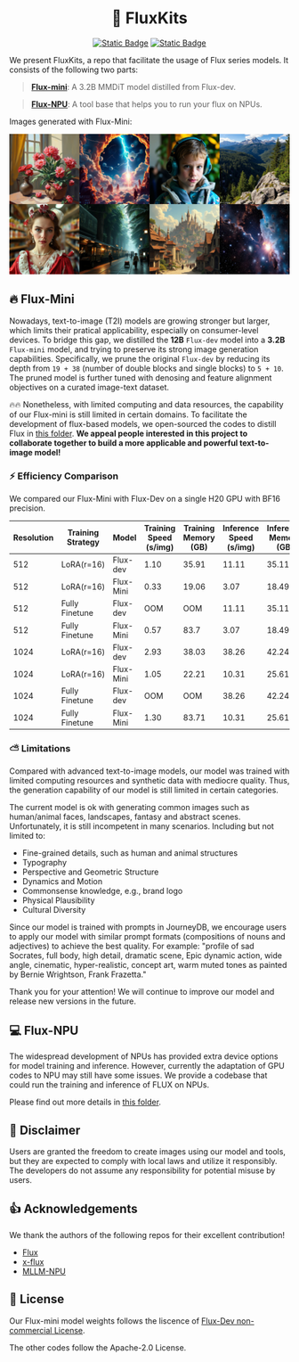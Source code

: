 # <div align='center'>🌟 FluxKits </div>

<div align="center">


[![Static Badge](https://img.shields.io/badge/Model-Huggingface-yellow)](https://huggingface.co/TencentARC/flux-mini)
[![Static Badge](https://img.shields.io/badge/%F0%9F%A4%97%20Gradio%20Demo-Huggingface-orange)](https://huggingface.co/spaces/TencentARC/Flux-Mini)

</div>

We present FluxKits, a repo that facilitate the usage of Flux series models. It consists of the following two parts:

> [**Flux-mini**](./flux-mini/): A 3.2B MMDiT model distilled from Flux-dev.

> [**Flux-NPU**](./flux-npu/): A tool base that helps you to run your flux on NPUs.


Images generated with Flux-Mini:
<div align="center">
<img src="assets/flux_distill-flux-mini-teaser.jpg" width="800" alt="Teaser image">
</div>


## 🔥 Flux-Mini

Nowadays, text-to-image (T2I) models are growing stronger but larger, which limits their pratical applicability, especially on consumer-level devices. To bridge this gap, we distilled the **12B** `Flux-dev` model into a **3.2B** `Flux-mini` model, and trying to preserve its strong image generation capabilities. Specifically, we prune the original `Flux-dev` by reducing its depth from `19 + 38` (number of double blocks and single blocks) to `5 + 10`. The pruned model is further tuned with denosing and feature alignment objectives on a curated image-text dataset.

🔥🔥 Nonetheless, with limited computing and data resources, the capability of our Flux-mini is still limited in certain domains. To facilitate the development of flux-based models, we open-sourced the codes to distill Flux in [this folder](./flux-npu/). **We appeal people interested in this project to collaborate together to build a more applicable and powerful text-to-image model!**


### ⚡️ Efficiency Comparison
We compared our Flux-Mini with Flux-Dev on a single H20 GPU with BF16 precision.


|  Resolution  | Training Strategy | Model | Training Speed (s/img) | Training Memory (GB) | Inference Speed (s/img) | Inference Memory (GB) |
|-------|------|---------|---------|---------|---------|---------|
| 512 | LoRA(r=16) | Flux-dev | 1.10 | 35.91 | 11.11 | 35.11 |
| 512 | LoRA(r=16) | Flux-Mini | 0.33 | 19.06 | 3.07 | 18.49 | 
| 512 | Fully Finetune | Flux-dev | OOM | OOM | 11.11 | 35.11 | 
| 512 | Fully Finetune | Flux-Mini | 0.57 | 83.7 | 3.07 | 18.49 | 
| 1024 | LoRA(r=16) | Flux-dev | 2.93 | 38.03 | 38.26 | 42.24 |
| 1024 | LoRA(r=16) | Flux-Mini | 1.05 | 22.21 | 10.31 | 25.61 |
| 1024 | Fully Finetune | Flux-dev | OOM | OOM | 38.26 | 42.24 |
| 1024 | Fully Finetune | Flux-Mini | 1.30 | 83.71 | 10.31 | 25.61 |


### ⛅ Limitations
Compared with advanced text-to-image models, our model was trained with limited computing resources and synthetic data with mediocre quality. 
Thus, the generation capability of our model is still limited in certain categories.

The current model is ok with generating common images such as human/animal faces, landscapes, fantasy and abstract scenes.  
Unfortunately, it is still incompetent in many scenarios. Including but not limited to:
* Fine-grained details, such as human and animal structures
* Typography 
* Perspective and Geometric Structure
* Dynamics and Motion
* Commonsense knowledge, e.g., brand logo
* Physical Plausibility
* Cultural Diversity

Since our model is trained with prompts in JourneyDB, we encourage users to apply our model with similar prompt formats (compositions of nouns and adjectives) to achieve the best quality. 
For example: "profile of sad Socrates, full body, high detail, dramatic scene, Epic dynamic action, wide angle, cinematic, hyper-realistic, concept art, warm muted tones as painted by Bernie Wrightson, Frank Frazetta."


Thank you for your attention! We will continue to improve our model and release new versions in the future.




## 💻 Flux-NPU

The widespread development of NPUs has provided extra device options for model training and inference. However, currently the adaptation of GPU codes to NPU may still have some issues. We provide a codebase that could run the training and inference of FLUX on NPUs. 

Please find out more details in [this folder](./flux-npu).   

## 🐾 Disclaimer
Users are granted the freedom to create images using our model and tools, but they are expected to comply with local laws and utilize it responsibly. The developers do not assume any responsibility for potential misuse by users.

## 👍 Acknowledgements
We thank the authors of the following repos for their excellent contribution!

- [Flux](https://github.com/black-forest-labs/flux)
- [x-flux](https://github.com/XLabs-AI/x-flux)
- [MLLM-NPU](https://github.com/TencentARC/mllm-npu)

## 🔎 License
Our Flux-mini model weights follows the liscence of [Flux-Dev non-commercial License](https://github.com/black-forest-labs/flux/blob/main/model_licenses/LICENSE-FLUX1-dev).

The other codes follow the Apache-2.0 License.
